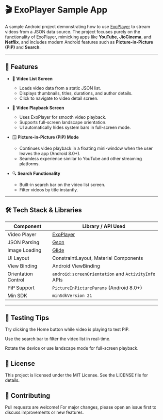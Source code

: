 # 🎬 ExoPlayer Sample App

A sample Android project demonstrating how to use [ExoPlayer](https://exoplayer.dev/) to stream videos from a JSON data source. The project focuses purely on the functionality of ExoPlayer, mimicking apps like **YouTube**, **JioCinema**, and **Netflix**, and includes modern Android features such as **Picture-in-Picture (PiP)** and **Search**.

---

## 🚀 Features

- 📃 **Video List Screen**  
  - Loads video data from a static JSON list.  
  - Displays thumbnails, titles, durations, and author details.  
  - Click to navigate to video detail screen.

- 🎥 **Video Playback Screen**  
  - Uses ExoPlayer for smooth video playback.  
  - Supports full-screen landscape orientation.  
  - UI automatically hides system bars in full-screen mode.  

- 🪟 **Picture-in-Picture (PiP) Mode**  
  - Continues video playback in a floating mini-window when the user leaves the app (Android 8.0+).  
  - Seamless experience similar to YouTube and other streaming platforms.  

- 🔍 **Search Functionality**  
  - Built-in search bar on the video list screen.  
  - Filter videos by title instantly.

---

## 🛠️ Tech Stack & Libraries

| Component            | Library / API Used                                      |
|---------------------|----------------------------------------------------------|
| Video Player        | [ExoPlayer](https://github.com/google/ExoPlayer)         |
| JSON Parsing        | [Gson](https://github.com/google/gson)                   |
| Image Loading       | [Glide](https://github.com/bumptech/glide)               |
| UI Layout           | ConstraintLayout, Material Components                    |
| View Binding        | Android ViewBinding                                      |
| Orientation Control | `android:screenOrientation` and `ActivityInfo` APIs      |
| PiP Support         | `PictureInPictureParams` (Android 8.0+)                  |
| Min SDK             | `minSdkVersion 21`                                       |

---



## 🧪 Testing Tips
Try clicking the Home button while video is playing to test PiP.

Use the search bar to filter the video list in real-time.

Rotate the device or use landscape mode for full-screen playback.

## 📄 License
This project is licensed under the MIT License. See the LICENSE file for details.

## 🙌 Contributing
Pull requests are welcome! For major changes, please open an issue first to discuss improvements or new features.

